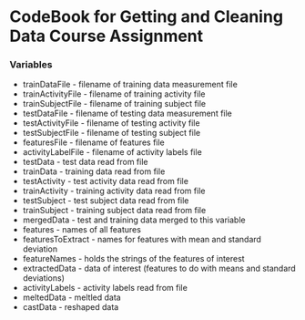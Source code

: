 # CodeBook for Getting and Cleaning Data Course Assignment

### Variables
* trainDataFile - filename of training data measurement file
* trainActivityFile - filename of training activity file
* trainSubjectFile - filename of training subject file
* testDataFile - filename of testing data measurement file 
* testActivityFile - filename of testing activity file
* testSubjectFile - filename of testing subject file
* featuresFile - filename of features file
* activityLabelFile - filename of activity labels file
* testData - test data read from file
* trainData - training data read from file
* testActivity - test activity data read from file
* trainActivity - training activity data read from file
* testSubject - test subject data read from file
* trainSubject - training subject data read from file
* mergedData - test and training data merged to this variable
* features - names of all features
* featuresToExtract - names for features with mean and standard deviation
* featureNames - holds the strings of the features of interest
* extractedData - data of interest (features to do with means and standard deviations)
* activityLabels - activity labels read from file
* meltedData - meltled data 
* castData - reshaped data



